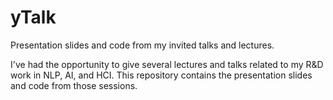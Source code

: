 # yTalk
Presentation slides and code from my invited talks and lectures.

I've had the opportunity to give several lectures and talks related to my R&D work in NLP, AI, and HCI. This repository contains the presentation slides and code from those sessions.
